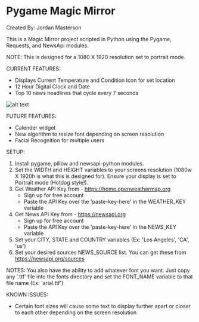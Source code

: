 # Pygame Magic Mirror 
Created By: Jordan Masterson

This is a Magic Mirror project scripted in Python using the Pygame, Requests, and NewsApi modules.

NOTE:  This is designed for a 1080 X 1920 resolution set to portrait mode.  

CURRENT FEATURES:
 - Displays Current Temperature and Condition Icon for set location
 - 12 Hour Digital Clock and Date
 - Top 10 news headlines that cycle every 7 seconds

![alt text](https://i.imgur.com/m0PiCoL.png)
 
FUTURE FEATURES:
 - Calender widget
 - New algorithm to resize font depending on screen resolution
 - Facial Recognition for multiple users

SETUP:
1. Install pygame, pillow and newsapi-python modules.
2. Set the WIDTH and HEIGHT variables to your screens resolution (1080w X 1920h is what this is designed for). Ensure your display is set to Portrait mode (Hotdog style!).
3. Get Weather API Key from - https://home.openweathermap.org
    - Sign up for free account
    - Paste the API Key over the 'paste-key-here' in the WEATHER_KEY variable
4. Get News API Key from - https://newsapi.org
    - Sign up for free account
    - Paste the API Key over the 'paste-key-here' in the NEWS_KEY variable
5. Set your CITY, STATE and COUNTRY variables (Ex: 'Los Angeles', 'CA', 'us')
6. Set your desired sources NEWS_SOURCE list.  You can get these from https://newsapi.org/sources

NOTES: 
You also have the ability to add whatever font you want. Just copy any '.ttf' file into the fonts directory 
and set the FONT_NAME variable to that file name (Ex: 'arial.ttf')

KNOWN ISSUES:
 - Certain font sizes will cause some text to display further apart or closer to each other depending on the screen resolution